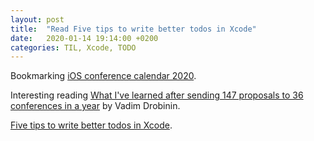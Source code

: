 ```yaml
---
layout: post
title:  "Read Five tips to write better todos in Xcode"
date:   2020-01-14 19:14:00 +0200
categories: TIL, Xcode, TODO
---
```

Bookmarking [iOS conference calendar 2020](https://www.alexcurylo.com/2020/01/04/2020-ios-conference-calendar/).

Interesting reading [What I've learned after sending 147 proposals to 36 conferences in a year](https://drobinin.com/posts/what-ive-learned-after-sending-147-proposals-to-36-conferences-in-a-year/) by Vadim Drobinin.

[Five tips to write better todos in Xcode](https://www.donnywals.com/five-tips-to-write-better-todos-in-xcode/).
